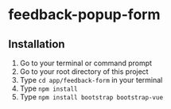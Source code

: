 # feedback-popup-form

## Installation

1. Go to your terminal or command prompt
2. Go to your root directory of this project
3. Type `cd app/feedback-form` in your terminal
4. Type `npm install`
5. Type `npm install bootstrap bootstrap-vue`
